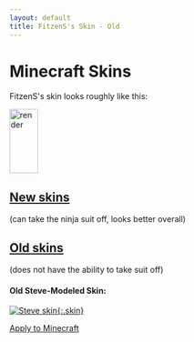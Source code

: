 ```yaml
---
layout: default
title: FitzenS's Skin - Old
---
```


<style>
	img[alt=render] {
		width: 50px;
		height: 113
	}
	img.skin {
		width: 128px;
		height: 128px;
		border: 1px solid white
	}
</style>
# Minecraft Skins

FitzenS's skin looks roughly like this:

![render](//crafatar.com/renders/body/d6e9c718-0ecb-4a17-9715-66274374e518?overlay=true)

## [New skins](../new)
(can take the ninja suit off, looks better overall)

## [Old skins]()
(does not have the ability to take suit off)

#### Old Steve-Modeled Skin:

[![Steve skin](//nfitzen.keybase.pub/mc-skin/FitzenS/old/alex.png){:.skin}](//keybase.pub/nfitzen/mc-skin/FitzenS/old/steve.png)

[Apply to Minecraft](apply/steve)